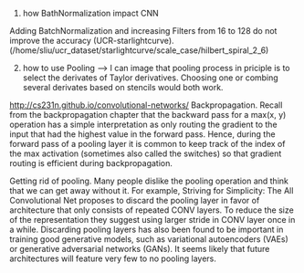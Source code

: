1. how BathNormalization impact CNN 

Adding BatchNormalization and increasing Filters from 16 to 128 do not improve the accuracy (UCR-starlightcurve).
(/home/sliu/ucr_dataset/starlightcurve/scale_case/hilbert_spiral_2_6)

2. how to use Pooling
--> I can image that pooling process in priciple is to select the derivates of Taylor derivatives. Choosing one or combing several derivates based on stencils would both work.

http://cs231n.github.io/convolutional-networks/
Backpropagation. Recall from the backpropagation chapter that the backward pass for a max(x, y) operation has a simple interpretation as only routing the gradient to the input that had the highest value in the forward pass. Hence, during the forward pass of a pooling layer it is common to keep track of the index of the max activation (sometimes also called the switches) so that gradient routing is efficient during backpropagation.

Getting rid of pooling. Many people dislike the pooling operation and think that we can get away without it. For example, Striving for Simplicity: The All Convolutional Net proposes to discard the pooling layer in favor of architecture that only consists of repeated CONV layers. To reduce the size of the representation they suggest using larger stride in CONV layer once in a while. Discarding pooling layers has also been found to be important in training good generative models, such as variational autoencoders (VAEs) or generative adversarial networks (GANs). It seems likely that future architectures will feature very few to no pooling layers.
